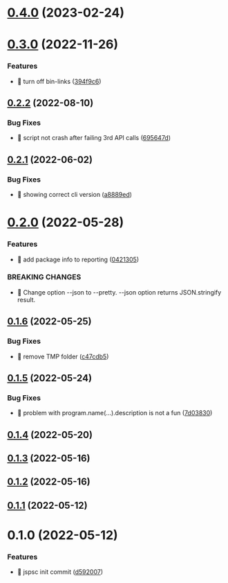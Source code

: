 # [0.4.0](https://github.com/mjancarik/esmj-size/compare/v0.3.0...v0.4.0) (2023-02-24)



# [0.3.0](https://github.com/mjancarik/esmj-size/compare/v0.2.2...v0.3.0) (2022-11-26)


### Features

* 🎸 turn off bin-links ([394f9c6](https://github.com/mjancarik/esmj-size/commit/394f9c64dbff7f16d0d10609f82275c58ecefb24))



## [0.2.2](https://github.com/mjancarik/esmj-size/compare/v0.2.1...v0.2.2) (2022-08-10)


### Bug Fixes

* 🐛 script not crash after failing 3rd API calls ([695647d](https://github.com/mjancarik/esmj-size/commit/695647dca9857b79e54adc71df9962f9fc1be00a))



## [0.2.1](https://github.com/mjancarik/esmj-size/compare/v0.2.0...v0.2.1) (2022-06-02)


### Bug Fixes

* 🐛 showing correct cli version ([a8889ed](https://github.com/mjancarik/esmj-size/commit/a8889eda36da37fc382eded1847047f631ff9ba3))



# [0.2.0](https://github.com/mjancarik/esmj-size/compare/v0.1.6...v0.2.0) (2022-05-28)


### Features

* 🎸 add package info to reporting ([0421305](https://github.com/mjancarik/esmj-size/commit/0421305a2ede8b7f03b0fdd93eb0070b4a8425aa))


### BREAKING CHANGES

* 🧨 Change option --json to --pretty. --json option returns JSON.stringify
result.



## [0.1.6](https://github.com/mjancarik/esmj-size/compare/v0.1.5...v0.1.6) (2022-05-25)


### Bug Fixes

* 🐛 remove TMP folder ([c47cdb5](https://github.com/mjancarik/esmj-size/commit/c47cdb573507480c03739643933c98d78dcf7172))



## [0.1.5](https://github.com/mjancarik/esmj-size/compare/v0.1.4...v0.1.5) (2022-05-24)


### Bug Fixes

* 🐛 problem with program.name(...).description is not a fun ([7d03830](https://github.com/mjancarik/esmj-size/commit/7d03830ee1f981ecf8a10209d008ea425ffa2735))



## [0.1.4](https://github.com/mjancarik/esmj-size/compare/v0.1.3...v0.1.4) (2022-05-20)



## [0.1.3](https://github.com/mjancarik/esmj-size/compare/v0.1.2...v0.1.3) (2022-05-16)



## [0.1.2](https://github.com/mjancarik/esmj-size/compare/v0.1.1...v0.1.2) (2022-05-16)



## [0.1.1](https://github.com/mjancarik/jspsc/compare/v0.1.0...v0.1.1) (2022-05-12)



# 0.1.0 (2022-05-12)


### Features

* 🎸 jspsc init commit ([d592007](https://github.com/mjancarik/jspsc/commit/d5920075da0201c8c246c7098a8edf407a25f8e3))



